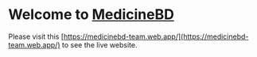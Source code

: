 # Welcome to [MedicineBD](https://medicinebd-team.web.app/)

Please visit this [https://medicinebd-team.web.app/](https://medicinebd-team.web.app/) to see the live website.